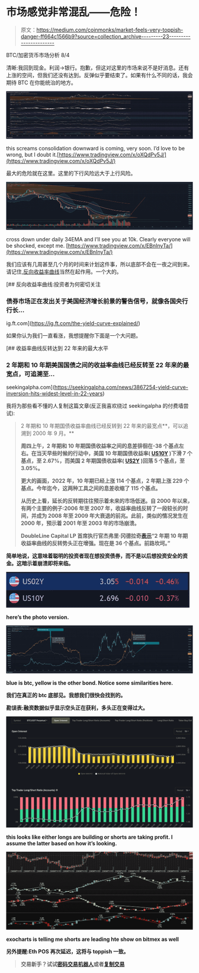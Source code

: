 # 市场感觉非常混乱——危险！

> 原文：<https://medium.com/coinmonks/market-feels-very-toppish-danger-ff664c1566b9?source=collection_archive---------23----------------------->

BTC/加密货币市场分析 8/4

清晰:我回到现金。利润->银行。抱歉，但这对这里的市场来说不是好消息。还有上涨的空间，但我们还没有达到。反弹似乎要结束了。如果有什么不同的话，我会期待 BTC 在你能统治的地方。

![](img/85149bed4650ed96fdc93498afa33e4e.png)

this screams consolidation downward is coming, very soon. I’d love to be wrong, but I doubt it.[https://www.tradingview.com/x/oXQdPv5J/](https://www.tradingview.com/x/oXQdPv5J/)

最大的危险就在这里。这里的下行风险远大于上行风险。

![](img/b2443acf3b27b03cb47f73c92dd04952.png)

cross down under daily 34EMA and I’ll see you at 10k. Clearly everyone will be shocked, except me. [https://www.tradingview.com/x/EBnInyTa/](https://www.tradingview.com/x/EBnInyTa/)

我们应该有几周甚至几个月的时间来计划这件事，所以底部不会在一夜之间到来。请记住,[反向收益率曲线](https://ig.ft.com/the-yield-curve-explained/)当然在起作用。一个大的。

[](https://ig.ft.com/the-yield-curve-explained/) [## 反向收益率曲线:投资者为何密切关注

### 债券市场正在发出关于美国经济增长前景的警告信号，就像各国央行行长…

ig.ft.com](https://ig.ft.com/the-yield-curve-explained/) 

如果你认为我们一直看涨，我想提醒你下面是一个大问题。

[](https://seekingalpha.com/news/3867254-yield-curve-inversion-hits-widest-level-in-22-years) [## 收益率曲线反转达到 22 年来的最大水平

### 2 年期和 10 年期美国国债之间的收益率曲线已经反转至 22 年来的最宽点，可追溯至…

seekingalpha.com](https://seekingalpha.com/news/3867254-yield-curve-inversion-hits-widest-level-in-22-years) 

我将为那些看不懂的人复制这篇文章(反正我喜欢绕过 seekingalpha 的付费墙尝试):

> 2 年期和 10 年期国债收益率曲线已经反转到 22 年来的最宽点**，可以追溯到 2000 年 9 月。**
> 
> **周四上午，2 年期和 10 年期国债收益率之间的息差徘徊在-38 个基点左右。在当天早些时候的行动中，美国 10 年期国债收益率( [US10Y](https://seekingalpha.com/symbol/US10Y?source=content_type%3Areact%7Csection%3Amain_content%7Cbutton%3Abody_link%7Cfirst_level_url%3Anews) )下滑 7 个基点，至 2.67%，而美国 2 年期国债收益率( [US2Y](https://seekingalpha.com/symbol/US2Y?source=content_type%3Areact%7Csection%3Amain_content%7Cbutton%3Abody_link%7Cfirst_level_url%3Anews) )回落 5 个基点，至 3.05%。**
> 
> **更大的画面，2022 年，10 年期已经上涨 114 个基点，2 年期上涨 229 个基点。今年迄今，这两种工具之间的息差收缩了 115 个基点。**
> 
> **从历史上看，延长的反转期往往预示着未来的市场低迷。自 2000 年以来，有两个主要的例子:2006 年至 2007 年，收益率曲线反转了一段较长的时间，并成为 2008 年至 2009 年大衰退的前兆。此前，类似的情况发生在 2000 年，预示着 2001 年至 2003 年的市场崩溃。**
> 
> **DoubleLine Capital LP 首席执行官杰弗里·冈德拉奇[表示](https://seekingalpha.com/news/3866991-nasdaq-sp-and-dow-futures-push-higher-and-the-yield-curve-inverts-further?source=content_type%3Areact%7Csection%3Amain_content%7Cbutton%3Abody_link%7Cfirst_level_url%3Anews)“2 年期 10 年期收益率曲线的反转势头正在增强。现在是 36 个基点。前路坎坷。”**

**简单地说，这意味着聪明的投资者现在想投资债券，而不是以后想投资安全的资金。这暗示着崩溃即将来临。**

**![](img/4996b9835f485e36f01437387136aae3.png)**

**here’s the photo version.**

**![](img/f246e5a2fdc9ec8cc9c757e446d07734.png)**

**blue is btc, yellow is the other bond. Notice some similarities here.**

**我们在真正的 btc 底部见。我想我们很快会找到的。**

**勘误表:融资数据似乎显示空头正在获利，多头正在变得过大。**

**![](img/3f0b1b26a96ce99ffb4d1eea33fbd46e.png)**

**this looks like either longs are building or shorts are taking profit. I assume the latter based on how it’s looking.**

**![](img/121a8c9f5921943927ffac72e099ef33.png)**

**exocharts is telling me shorts are leading hte show on bitmex as well**

**另外提醒:Eth POS 再次延迟，这将与 toppish 一致。**

> **交易新手？试试[密码交易机器人](/coinmonks/crypto-trading-bot-c2ffce8acb2a)或者[复制交易](/coinmonks/top-10-crypto-copy-trading-platforms-for-beginners-d0c37c7d698c)**